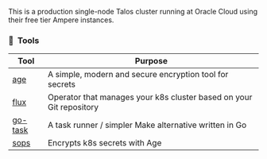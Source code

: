 This is a production single-node Talos cluster running at Oracle Cloud using their free tier Ampere instances.

### :wrench:&nbsp; Tools

| Tool                                                               | Purpose                                                             |
|--------------------------------------------------------------------|---------------------------------------------------------------------|
| [age](https://github.com/FiloSottile/age)                          | A simple, modern and secure encryption tool for secrets             |
| [flux](https://toolkit.fluxcd.io/)                                 | Operator that manages your k8s cluster based on your Git repository |
| [go-task](https://github.com/go-task/task)                         | A task runner / simpler Make alternative written in Go              |
| [sops](https://github.com/mozilla/sops)                            | Encrypts k8s secrets with Age                                       |
